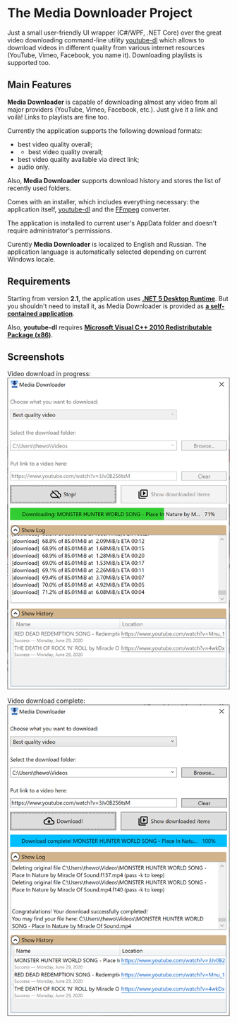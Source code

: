 The Media Downloader Project
====================
Just a small user-friendly UI wrapper (C#/WPF, .NET Core) over the great video downloading command-line utility [youtube-dl](https://github.com/ytdl-org/youtube-dl) which allows to download videos in different quality from various internet resources (YouTube, Vimeo, Facebook, you name it). Downloading playlists is supported too.

## Main Features

**Media Downloader** is capable of downloading almost any video from all major providers (YouTube, Vimeo, Facebook, etc.). Just give it a link and voilà! Links to playlists are fine too.

Currently the application supports the following download formats:

* best video quality overall;
* * best video quality overall;
* best video quality available via direct link;
* audio only.

Also, **Media Downloader** supports download history and stores the list of recently used folders.

Comes with an installer, which includes everything necessary: the application itself, [youtube-dl](https://github.com/ytdl-org/youtube-dl) and the [FFmpeg](https://ffmpeg.org/) converter.

The application is installed to current user's AppData folder and doesn't require administrator's permissions.

Curently **Media Downloader** is localized to English and Russian. The application language is automatically selected depending on current Windows locale.

## Requirements

Starting from version **2.1**, the application uses **[.NET 5 Desktop Runtime](https://dotnet.microsoft.com/download/dotnet/5.0)**. But you shouldn't need to install it, as Media Downloader is provided as **[a self-contained application](https://devblogs.microsoft.com/dotnet/app-trimming-in-net-5/)**.

Also, **youtube-dl** requires **[Microsoft Visual C++ 2010 Redistributable Package (x86)](https://www.microsoft.com/en-us/download/details.aspx?id=5555)**.

## Screenshots

Video download in progress:
![Video download in progress](https://github.com/yuri-maxiutenko/MediaDownloader/blob/master/Screenshots/Annotation%202020-06-29%20210558.png?raw=true)

Video download complete:
![Video download complete](https://github.com/yuri-maxiutenko/MediaDownloader/blob/master/Screenshots/Annotation%202020-06-29%20210909.png?raw=true)
